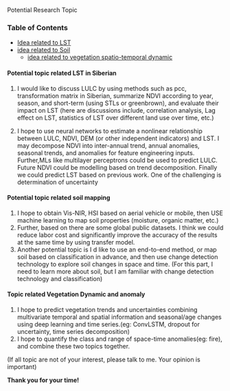 Potential Research Topic

### Table of Contents
<!-- Start TOC (do not remove me) -->
- [Idea related to LST](#potential-topic-related-lst-in-siberian)
- [idea related to Soil](#potential-topic-related-soil-mapping)
  - [idea related to vegetation spatio-temporal dynamic](#topic-related-vegetation-dynamic-and-anomaly)
<!-- End TOC (do not remove me) -->


#### Potential topic related LST in Siberian
1. I would like to discuss  LULC by using methods such as pcc, transformation matrix in Siberian, summarize NDVI according to year, season, and short-term (using STLs or greenbrown), and evaluate their impact on LST (here are discussions include, correlation analysis, Lag effect on LST,  statistics of LST over different land use over time, etc.)

2.  I hope to use neural networks to estimate a nonlinear relationship between LULC, NDVI, DEM (or other independent indicators) and LST. I may decompose NDVI into inter-annual trend, annual anomalies, seasonal trends, and anomalies for feature engineering inputs. Further,MLs like multilayer perceptrons could be used to predict LULC. Future NDVI could be modelling based on trend decomposition. Finally we could predict LST based on previous work. One of the challenging is determination of uncertainty

#### Potential topic related soil mapping
1. I hope to obtain Vis-NIR, HSI based on aerial vehicle or mobile, then USE machine learning to map soil properties (moisture, organic matter, etc.)
2. Further, based on there are some global public datasets. I think we could reduce labor cost and significantly improve the accuracy of the results at the same time by using transfer model. 
3. Another potential topic is I d like to use an end-to-end method, or map soil based on classification in advance, and then use change detection technology to explore soil changes in space and time. (For this part, I need to learn more about soil, but I am familiar with change detection technology and classification)

#### Topic related Vegetation Dynamic and anomaly
1. I hope to predict vegetation trends and uncertainties combining multivariate temporal and spatial information and seasonal/age changes using deep learning and time series.(eg: ConvLSTM, dropout for uncertainty, time series decomposition)
2. I hope to quantify the class and range of space-time anomalies(eg: fire), and combine these two topics together.

(If all topic are not of your interest, please talk to me. Your opinion is important)

**Thank you for your time!**   

